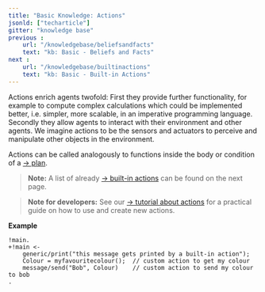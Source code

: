 ```yaml
---
title: "Basic Knowledge: Actions"
jsonld: ["techarticle"]
gitter: "knowledge base"
previous :
    url: "/knowledgebase/beliefsandfacts"
    text: "kb: Basic - Beliefs and Facts"
next :
    url: "/knowledgebase/builtinactions"
    text: "kb: Basic - Built-in Actions"
---
```


Actions enrich agents twofold: First they provide further functionality, for example to compute complex calculations which could be implemented better, i.e. simpler, more scalable, in an imperative programming language. Secondly they allow agents to interact with their environment and other agents.
We imagine actions to be the sensors and actuators to perceive and manipulate other objects in the environment.

Actions can be called analogously to functions inside the body or condition of a [&#8594; plan](../plansandrules).

> **Note:** A list of already [&#8594; built-in actions](../builtinactions) can be found on the next page.

<p></p>

> **Note for developers:** See our [&#8594; tutorial about actions](/tutorials/actions/) for a practical guide on how to use and create new actions.


**Example**

```agentspeak
!main.
+!main <-
    generic/print("this message gets printed by a built-in action");
    Colour = myfavouritecolour();  // custom action to get my colour
    message/send("Bob", Colour)    // custom action to send my colour to bob
.
```